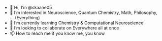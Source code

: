 - 👋 Hi, I’m @skaane05
- 👀 I’m interested in Neuroscience, Quantum Chemistry, Math, Philosophy, ... (Everything)
- 🌱 I’m currently learning Chemistry & Computational Neuroscience
- 💞️ I’m looking to collaborate on Everywhere all at once
- 📫 How to reach me if you know me, you know

<!---
skaane05/skaane05 is a ✨ special ✨ repository because its `README.md` (this file) appears on your GitHub profile.
You can click the Preview link to take a look at your changes.
--->
